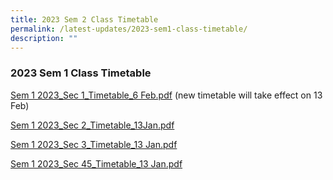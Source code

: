 ```yaml
---
title: 2023 Sem 2 Class Timetable
permalink: /latest-updates/2023-sem1-class-timetable/
description: ""
---
```

### 2023  Sem 1 Class Timetable


[Sem 1 2023\_Sec 1\_Timetable\_6 Feb.pdf](/files/Latest%20Updates/2023S1S1_6%20Feb.pdf)  (new timetable will take effect on 13 Feb)
<br>

[Sem 1 2023\_Sec 2\_Timetable\_13Jan.pdf](/files/Latest%20Updates/2023S1S2.pdf)

[Sem 1 2023\_Sec 3\_Timetable\_13 Jan.pdf](/files/Latest%20Updates/2023S1S3.pdf)

[Sem 1 2023\_Sec 45\_Timetable\_13 Jan.pdf](/files/Latest%20Updates/2023S1S45.pdf)